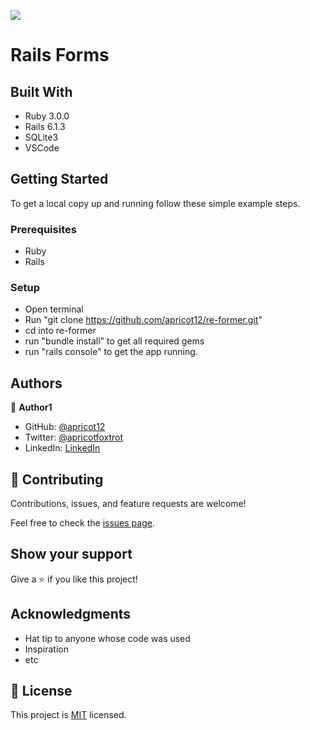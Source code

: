 ![](https://img.shields.io/badge/Microverse-blueviolet)

# Rails Forms

## Built With

- Ruby 3.0.0
- Rails 6.1.3
- SQLite3
- VSCode

## Getting Started
To get a local copy up and running follow these simple example steps.

### Prerequisites

- Ruby
- Rails

### Setup

- Open terminal
- Run "git clone https://github.com/apricot12/re-former.git"
- cd into re-former
- run "bundle install" to get all required gems
- run "rails console" to get the app running.

## Authors

👤 **Author1**

- GitHub: [@apricot12](https://github.com/apricot12)
- Twitter: [@apricotfoxtrot](https://twitter.com/apricotfoxtrot)
- LinkedIn: [LinkedIn](https://linkedin.com/linkedinhandle)

## 🤝 Contributing

Contributions, issues, and feature requests are welcome!

Feel free to check the [issues page](issues/).

## Show your support

Give a ⭐️ if you like this project!

## Acknowledgments

- Hat tip to anyone whose code was used
- Inspiration
- etc

## 📝 License

This project is [MIT](lic.url) licensed.